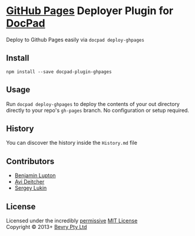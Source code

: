 # [GitHub Pages](http://pages.github.com/) Deployer Plugin for [DocPad](http://docpad.org)
Deploy to Github Pages easily via `docpad deploy-ghpages`


## Install

```
npm install --save docpad-plugin-ghpages
```


## Usage
Run `docpad deploy-ghpages` to deploy the contents of your out directory directly to your repo's `gh-pages` branch. No configuration or setup required.


## History
You can discover the history inside the `History.md` file


## Contributors
- [Benjamin Lupton](http://github.com/balupton)
- [Avi Deitcher](http://github.com/deitch)
- [Sergey Lukin](http://github.com/sergeylukin)


## License
Licensed under the incredibly [permissive](http://en.wikipedia.org/wiki/Permissive_free_software_licence) [MIT License](http://creativecommons.org/licenses/MIT/)
<br/>Copyright &copy; 2013+ [Bevry Pty Ltd](http://bevry.me)
